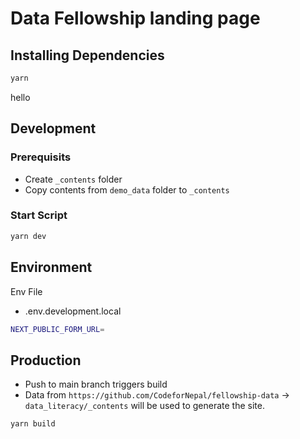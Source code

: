 # Data Fellowship landing page

## Installing Dependencies

```bash
yarn
```
hello
## Development

### Prerequisits

- Create `_contents` folder
- Copy contents from `demo_data` folder to `_contents`

### Start Script

```bash
yarn dev
```

## Environment

Env File

- .env.development.local

```bash
NEXT_PUBLIC_FORM_URL=
```

## Production
- Push to main branch triggers build
- Data from `https://github.com/CodeforNepal/fellowship-data` -> `data_literacy/_contents` will be used to generate the site.

```bash
yarn build
```
